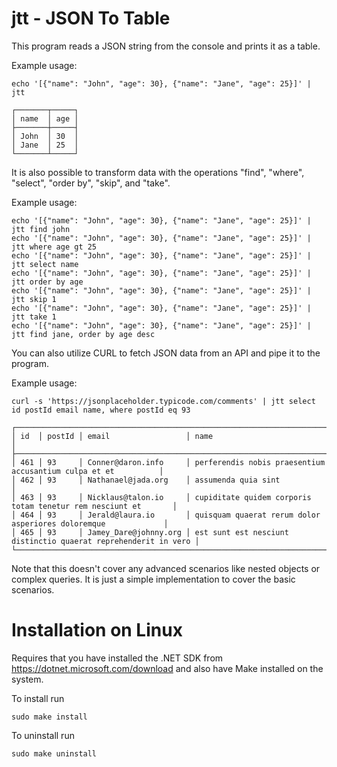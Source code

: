 # jtt - JSON To Table

This program reads a JSON string from the console and prints it as a table.

Example usage:

```
echo '[{"name": "John", "age": 30}, {"name": "Jane", "age": 25}]' | jtt
```

```
┌───────┬─────┐
│ name  │ age │
├───────┼─────┤
│ John  │ 30  │
│ Jane  │ 25  │
└───────┴─────┘
```

It is also possible to transform data with the operations "find", "where", "select", "order by", "skip", and "take".

Example usage:

```
echo '[{"name": "John", "age": 30}, {"name": "Jane", "age": 25}]' | jtt find john
echo '[{"name": "John", "age": 30}, {"name": "Jane", "age": 25}]' | jtt where age gt 25
echo '[{"name": "John", "age": 30}, {"name": "Jane", "age": 25}]' | jtt select name
echo '[{"name": "John", "age": 30}, {"name": "Jane", "age": 25}]' | jtt order by age
echo '[{"name": "John", "age": 30}, {"name": "Jane", "age": 25}]' | jtt skip 1
echo '[{"name": "John", "age": 30}, {"name": "Jane", "age": 25}]' | jtt take 1
echo '[{"name": "John", "age": 30}, {"name": "Jane", "age": 25}]' | jtt find jane, order by age desc
```

You can also utilize CURL to fetch JSON data from an API and pipe it to the program.

Example usage:

```
curl -s 'https://jsonplaceholder.typicode.com/comments' | jtt select id postId email name, where postId eq 93

```

```
┌───────────────────────────────────────────────────────────────────────────────────────────────────────┐
│ id  │ postId │ email                 │ name                                                           │
├───────────────────────────────────────────────────────────────────────────────────────────────────────┤
│ 461 │ 93     │ Conner@daron.info     │ perferendis nobis praesentium accusantium culpa et et          │
│ 462 │ 93     │ Nathanael@jada.org    │ assumenda quia sint                                            │
│ 463 │ 93     │ Nicklaus@talon.io     │ cupiditate quidem corporis totam tenetur rem nesciunt et       │
│ 464 │ 93     │ Jerald@laura.io       │ quisquam quaerat rerum dolor asperiores doloremque             │
│ 465 │ 93     │ Jamey_Dare@johnny.org │ est sunt est nesciunt distinctio quaerat reprehenderit in vero │
└───────────────────────────────────────────────────────────────────────────────────────────────────────┘
```

Note that this doesn't cover any advanced scenarios like nested objects or complex queries.
It is just a simple implementation to cover the basic scenarios.

# Installation on Linux

Requires that you have installed the .NET SDK from https://dotnet.microsoft.com/download and also have Make installed on the system.

To install run

```sudo make install```

To uninstall run

```sudo make uninstall```
